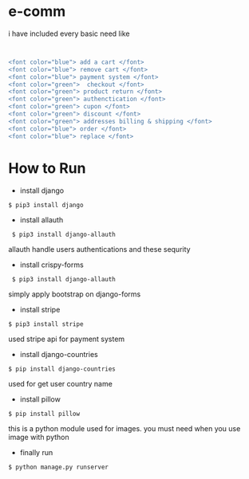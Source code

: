 # e-comm

i have included every basic need like
```diff


<font color="blue"> add a cart </font>
<font color="blue"> remove cart </font>
<font color="blue"> payment system </font>
<font color="green">  checkout </font>
<font color="green"> product return </font>
<font color="green"> authenctication </font>
<font color="green"> cupon </font>
<font color="green"> discount </font>
<font color="green"> addresses billing & shipping </font>
<font color="blue"> order </font>
<font color="blue"> replace </font>

```


# How to Run 
- install django

```
$ pip3 install django
```
- install allauth  

```
 $ pip3 install django-allauth 
```
allauth handle users authentications and these sequrity 

- install crispy-forms

```
 $ pip3 install django-allauth 
```
simply apply bootstrap on django-forms

- install stripe

```
$ pip3 install stripe

```
used stripe api for payment system 

- install django-countries

```
$ pip install django-countries

```
used for get user country name

- install pillow 

```
$ pip install pillow
```
this is a python module used for images. you must need when you use image with python

- finally run 

```
$ python manage.py runserver
```





